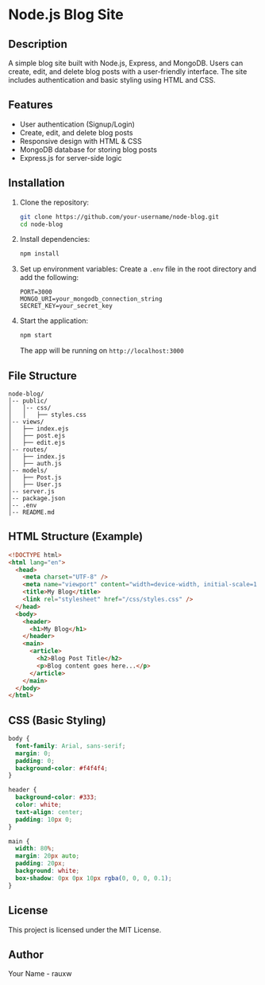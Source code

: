 # Node.js Blog Site

## Description

A simple blog site built with Node.js, Express, and MongoDB. Users can create, edit, and delete blog posts with a user-friendly interface. The site includes authentication and basic styling using HTML and CSS.

## Features

- User authentication (Signup/Login)
- Create, edit, and delete blog posts
- Responsive design with HTML & CSS
- MongoDB database for storing blog posts
- Express.js for server-side logic

## Installation

1. Clone the repository:

   ```sh
   git clone https://github.com/your-username/node-blog.git
   cd node-blog
   ```

2. Install dependencies:

   ```sh
   npm install
   ```

3. Set up environment variables: Create a `.env` file in the root directory and add the following:

   ```env
   PORT=3000
   MONGO_URI=your_mongodb_connection_string
   SECRET_KEY=your_secret_key
   ```

4. Start the application:

   ```sh
   npm start
   ```

   The app will be running on `http://localhost:3000`

## File Structure

```
node-blog/
│-- public/
│   │-- css/
│   │   ├── styles.css
│-- views/
│   ├── index.ejs
│   ├── post.ejs
│   ├── edit.ejs
│-- routes/
│   ├── index.js
│   ├── auth.js
│-- models/
│   ├── Post.js
│   ├── User.js
│-- server.js
│-- package.json
│-- .env
│-- README.md
```

## HTML Structure (Example)

```html
<!DOCTYPE html>
<html lang="en">
  <head>
    <meta charset="UTF-8" />
    <meta name="viewport" content="width=device-width, initial-scale=1.0" />
    <title>My Blog</title>
    <link rel="stylesheet" href="/css/styles.css" />
  </head>
  <body>
    <header>
      <h1>My Blog</h1>
    </header>
    <main>
      <article>
        <h2>Blog Post Title</h2>
        <p>Blog content goes here...</p>
      </article>
    </main>
  </body>
</html>
```

## CSS (Basic Styling)

```css
body {
  font-family: Arial, sans-serif;
  margin: 0;
  padding: 0;
  background-color: #f4f4f4;
}

header {
  background-color: #333;
  color: white;
  text-align: center;
  padding: 10px 0;
}

main {
  width: 80%;
  margin: 20px auto;
  padding: 20px;
  background: white;
  box-shadow: 0px 0px 10px rgba(0, 0, 0, 0.1);
}
```

## License

This project is licensed under the MIT License.

## Author

Your Name - rauxw
